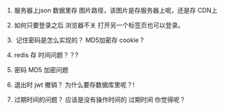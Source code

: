 1. 服务器上json 数据里存 图片路径，该图片是存服务器上呢，还是存 CDN上
2. 如何只要登录之后 浏览器不关 打开另一个标签页也可以登录。
3.  记住密码是怎么实现的？  MD5加密存 cookie ?
4.  redis 存 时间问题？？?
5. 密码 MD5 加密问题



6.  退出时 jwt 撤销？ 为什么要存数据库里呢？!
7.  过期时间的问题？ 应该是没有操作时间的 过期时间 你觉得呢？